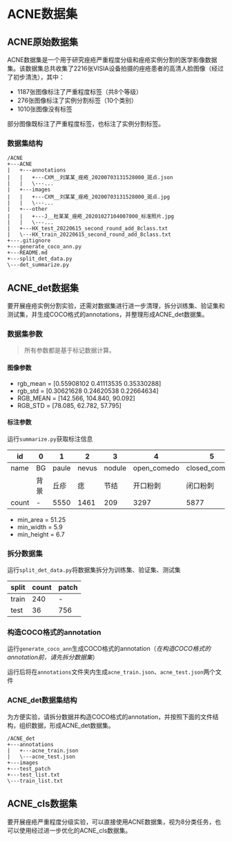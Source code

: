 # ACNE数据集
## ACNE原始数据集
ACNE数据集是一个用于研究痤疮严重程度分级和痤疮实例分割的医学影像数据集。该数据集总共收集了2216张VISIA设备拍摄的痤疮患者的高清人脸图像（经过了初步清洗），其中：
- 1187张图像标注了严重程度标签（共8个等级）
- 276张图像标注了实例分割标签（10个类别）
- 1010张图像没有标签

部分图像既标注了严重程度标签，也标注了实例分割标签。
### 数据集结构
```text
/ACNE
+---ACNE
|   +---annotations
|   |   +---CXM__刘某某_痤疮_20200703131528000_斑点.json
|   |   \---...
|   +---images
|   |   +---CXM__刘某某_痤疮_20200703131528000_斑点.jpg
|   |   \---...
|   +---other
|   |   +---J__杜某某_痤疮_20201027104007000_标准照片.jpg
|   |   \---...
|   +---HX_test_20220615_second_round_add_8class.txt
|   \---HX_train_20220615_second_round_add_8class.txt
+---.gitignore
+---generate_coco_ann.py
+---README.md
+---split_det_data.py
\---det_summarize.py
```
## ACNE_det数据集
要开展痤疮实例分割实验，还需对数据集进行进一步清理，拆分训练集、验证集和测试集，并生成COCO格式的annotations，并整理形成ACNE_det数据集。
### 数据集参数
> 所有参数都是基于标记数据计算。
#### 图像参数
- rgb_mean = [0.55908102 0.41113535 0.35330288]
- rgb_std = [0.30621628 0.24620538 0.22664634]
- RGB_MEAN = [142.566, 104.840, 90.092]
- RGB_STD = [78.085, 62.782, 57.795]
#### 标注参数
运行`summarize.py`获取标注信息

|id|0|1|2|3|4|5|6|7|8|9|10|
|-|-|-|-|-|-|-|-|-|-|-|-|
|name|BG|paule|nevus|nodule|open_comedo|closed_comedo|atrophic_scar|hypertrophic_scar|melasma|pustule|other|
||背景|丘疹|痣|节结|开口粉刺|闭口粉刺|萎缩性瘢痕|肥厚性瘢痕|黄褐斑|脓疱|其它|
|count|-|5550|1461|209|3297|5877|8958|774|3955|1268|428|

- min_area = 51.25
- min_width = 5.9
- min_height = 6.7
### 拆分数据集
运行`split_det_data.py`将数据集拆分为训练集、验证集、测试集

|split|count|patch|
|-|-|-|
|train|240|-|
|test|36|756|
### 构造COCO格式的annotation
运行`generate_coco_ann`生成COCO格式的annotation（*在构造COCO格式的annotation前，请先拆分数据集*）

运行后将在`annotations`文件夹内生成`acne_train.json`、`acne_test.json`两个文件
### ACNE_det数据集结构
为方便实验，请拆分数据并构造COCO格式的annotation，并按照下面的文件结构，组织数据，形成ACNE_det数据集。
```text
/ACNE_det
+---annotations
|   +---acne_train.json
|   \---acne_test.json
+---images
+---test_patch
+---test_list.txt
\---train_list.txt
```
## ACNE_cls数据集
要开展痤疮严重程度分级实验，可以直接使用ACNE数据集，视为8分类任务，也可以使用经过进一步优化的ACNE_cls数据集。
